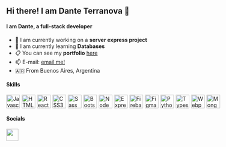 ## Hi there! I am Dante Terranova 👋
#### I am Dante, a full-stack developer

- 🔭 I am currently working on a **server express project**
- 🌱 I am currently learning **Databases**
- :clipboard: You can see my **portfolio** <a href="https://binaryjuan.github.io/portfolio/" target="_blank">here</a>
- 📫 E-mail: <a href="mailto:dante_jterranova463@hotmail.com" target="_blank">email me!</a>
- :argentina: From Buenos Aires, Argentina

#### Skills
<div style="display: flex;">
	<img src="https://raw.githubusercontent.com/danielcranney/readme-generator/main/public/icons/skills/javascript-colored.svg" alt="Javascript" style="max-width: 100%; margin-right: 5px;" width="36" height="36">
	<img src="https://raw.githubusercontent.com/danielcranney/readme-generator/main/public/icons/skills/html5-colored.svg" alt="HTML5" style="max-width: 100%; margin-right: 5px;" width="36" height="36">
	<img src="https://raw.githubusercontent.com/danielcranney/readme-generator/main/public/icons/skills/react-colored.svg" alt="React" style="max-width: 100%; margin-right: 5px;" width="36" height="36">
	<img src="https://raw.githubusercontent.com/danielcranney/readme-generator/main/public/icons/skills/css3-colored.svg" alt="CSS3" style="max-width: 100%; margin-right: 5px;" width="36" height="36">
	<img src="https://raw.githubusercontent.com/danielcranney/readme-generator/main/public/icons/skills/sass-colored.svg" alt="Sass" style="max-width: 100%; margin-right: 5px;" width="36" height="36">
	<img src="https://raw.githubusercontent.com/danielcranney/readme-generator/main/public/icons/skills/bootstrap-colored.svg" alt="Bootstrap" style="max-width: 100%; margin-right: 5px;" width="36" height="36">
	<img src="https://raw.githubusercontent.com/danielcranney/readme-generator/main/public/icons/skills/nodejs-colored.svg" alt="NodeJS" style="max-width: 100%; margin-right: 5px;" width="36" height="36">
	<img src="https://raw.githubusercontent.com/danielcranney/readme-generator/main/public/icons/skills/express-colored-dark.svg" alt="Express" style="max-width: 100%; margin-right: 5px;" width="36" height="36">
	<img src="https://raw.githubusercontent.com/danielcranney/readme-generator/main/public/icons/skills/firebase-colored.svg" alt="Firebase" style="max-width: 100%; margin-right: 5px;" width="36" height="36">
	<img src="https://raw.githubusercontent.com/danielcranney/readme-generator/main/public/icons/skills/figma-colored.svg" alt="Figma" style="max-width: 100%; margin-right: 5px;" width="36" height="36">
	<img src="https://raw.githubusercontent.com/danielcranney/readme-generator/main/public/icons/skills/python-colored.svg" alt="Python" style="max-width: 100%; margin-right: 5px;" width="36" height="36">
	<img src="https://raw.githubusercontent.com/danielcranney/readme-generator/main/public/icons/skills/typescript-colored.svg" alt="Typescript" style="max-width: 100%; margin-right: 5px;" width="36" height="36">
	<img src="https://raw.githubusercontent.com/danielcranney/readme-generator/main/public/icons/skills/webpack-colored.svg" alt="Webpack" style="max-width: 100%; margin-right: 5px;" width="36" height="36">
	<img src="https://raw.githubusercontent.com/danielcranney/readme-generator/main/public/icons/skills/mongodb-colored.svg" alt="MongoDB" style="max-width: 100%;" width="36" height="36">
</div>

#### Socials
<a href="https://www.linkedin.com/in/dante-juan-terranova-2383361a4/" target="_blank"><img src="https://raw.githubusercontent.com/danielcranney/readme-generator/main/public/icons/socials/linkedin.svg" style="max-width: 100%;" width="32" height="32"></a>
